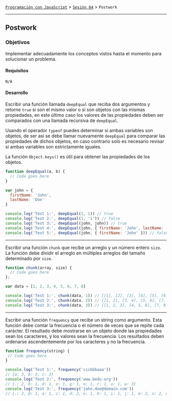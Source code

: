 [`Programación con JavaScript`](../../Readme.md) > [`Sesión 04`](../Readme.md) > `Postwork`

---

## Postwork

### Objetivos

Implementar adecuadamente los conceptos vistos hasta el momento para solucionar un problema.

#### Requisitos

`N/A`

#### Desarrollo

Escribir una función llamada `deepEqual` que reciba dos argumentos y retorne `true` si son el mismo valor o si son
objetos con las mismas propiedades, en este último caso los valores de las propiedades deben ser comparados con una
llamada recursiva de `deepEqual`.

Usando el operador `typeof` puedes determinar si ambas variables son objetos, de ser así se debe llamar nuevamente
`deepEqual` para comparar las propiedades de dichos objetos, en caso contrario solo es necesario revisar si ambas
variables son estrictamente iguales.

La función `Object.keys()` es útil para obtener las propiedades de los objetos.

```javascript
function deepEqual(a, b) {
  // Code goes here
}

var john = {
  firstName: 'John',
  lastName: 'Doe'
}

console.log('Test 1:', deepEqual(1, 1)) // true
console.log('Test 2:', deepEqual(1, '1')) // false
console.log('Test 3:', deepEqual(john, john)) // true
console.log('Test 4:', deepEqual(john, { firstName: 'John', lastName: 'Doe' })) // true
console.log('Test 5:', deepEqual(john, { firstName: 'John' })) // false
```

---

Escribir una función `chunk` que recibe un arreglo y un número entero `size`. La función debe dividir el arreglo en
múltiples arreglos del tamaño determinado por `size`.

```javascript
function chunk(array, size) {
  // Code goes here
};

var data = [1, 2, 3, 4, 5, 6, 7, 8]

console.log('Test 1:', chunk(data, 1)) // [[1], [2], [3], [4], [5], [6], [7], [8]]
console.log('Test 2:', chunk(data, 2)) // [[1, 2], [3, 4], [5, 6], [7, 8]]
console.log('Test 3:', chunk(data, 3)) // [[1, 2, 3], [4, 5, 6], [7, 8]]
```

---

Escribir una función `frequency` que recibe un string como argumento. Esta función debe contar la frecuencia o el número
de veces que se repite cada carácter. El resultado debe mostrarse en un objeto donde las propiedades sean los
caracteres, y los valores sean la frecuencia. Los resultados deben ordenarse ascendentemente por los caracteres y no la
frecuencia.

```javascript
function frequency(string) {
 // Code goes here
}

console.log('Test 1:', frequency('cccbbbaaa'))
// {a: 3, b: 3, c: 3}
console.log('Test 2:', frequency('www.bedu.org'))
// {.: 2, b: 1, d: 1, e: 1, g: 1, o: 1, r: 1, u: 1, w: 3}
console.log('Test 3:', frequency('john.doe@domain.com'))
// {.: 2, @: 1, a: 1, c: 1, d: 2, e: 1, h: 1, i: 1, j: 1, m: 2, n: 2, o: 4}
```
